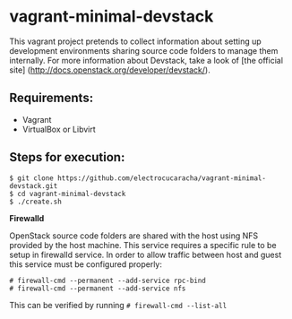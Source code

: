 vagrant-minimal-devstack
========================

This vagrant project pretends to collect information about setting up development environments sharing source code folders
to manage them internally.  For more information about Devstack, take a look of [the official site] (http://docs.openstack.org/developer/devstack/).

## Requirements:

  * Vagrant
  * VirtualBox or Libvirt

## Steps for execution:

    $ git clone https://github.com/electrocucaracha/vagrant-minimal-devstack.git
    $ cd vagrant-minimal-devstack
    $ ./create.sh

**Firewalld**

OpenStack source code folders are shared with the host using NFS provided by the host machine. This service requires
a specific rule to be setup in firewalld service.  In order to allow traffic between host and guest this service must
be configured properly:

    # firewall-cmd --permanent --add-service rpc-bind
    # firewall-cmd --permanent --add-service nfs

This can be verified by running `# firewall-cmd --list-all`
